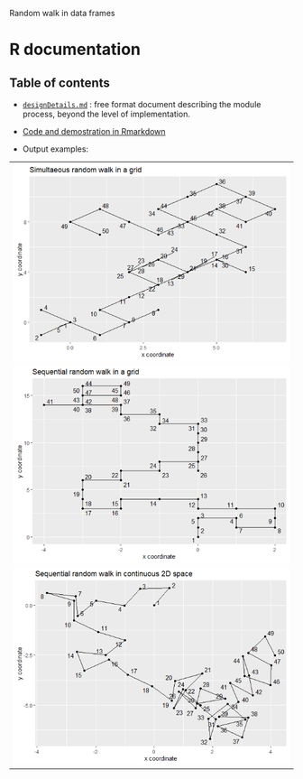Random walk in data frames
# R documentation
## Table of contents

- [`designDetails.md`](designDetails.md) : free format document describing the module process, beyond the level of implementation.
  
- [Code and demostration in Rmarkdown](htmlpreview.github.io/?https://github.com/Archaeology-ABM/NASSA-modules/blob/main/2021-Galan-001/2D-Random-walk.html)
  
- Output examples:

|     |
| --- |
| ![Simultaneous random walk in 2D grid](../../r_implementation/2D-Random-walk_files/figure-html/simultaneous-in-2Dgrid-1.png) |
| ![Sequential random walk in 2D grid](../../r_implementation/2D-Random-walk_files/figure-html/sequential-in-2Dgrid-1.png) | 
| ![Sequential random walk in continuous 2D space](../../r_implementation/2D-Random-walk_files/figure-html/sequential-2Dcontinuous-1.png) |
